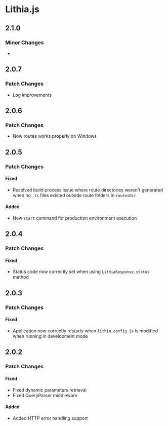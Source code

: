 # Lithia.js

## 2.1.0

### Minor Changes

-

## 2.0.7

### Patch Changes

- Log improvements

## 2.0.6

### Patch Changes

- Now routes works properly on Windows

## 2.0.5

### Patch Changes

#### Fixed

- Resolved build process issue where route directories weren't generated when no `.ts` files existed outside route folders in `routesDir`

#### Added

- New `start` command for production environment execution

## 2.0.4

### Patch Changes

#### Fixed

- Status code now correctly set when using `LithiaResponse.status` method

## 2.0.3

### Patch Changes

#### Fixed

- Application now correctly restarts when `lithia.config.js` is modified when running in development mode

## 2.0.2

### Patch Changes

#### Fixed

- Fixed dynamic parameters retrieval
- Fixed QueryParser middleware

#### Added

- Added HTTP error handling support
